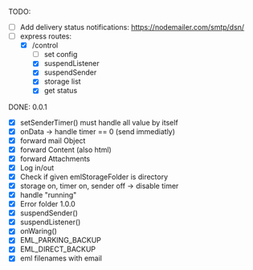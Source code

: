 TODO:

- [ ] Add delivery status notifications: https://nodemailer.com/smtp/dsn/
- [ ] express routes:
    - [x] /control
        - [ ] set config
        - [x] suspendListener
        - [x] suspendSender
        - [x] storage list
        - [x] get status

DONE:
0.0.1
- [x] setSenderTimer() must handle all value by itself
- [x] onData -> handle timer == 0 (send immediatly)
- [x] forward mail Object
- [x] forward Content (also html)
- [x] forward Attachments
- [x] Log in/out
- [x] Check if given emlStorageFolder is directory
- [x] storage on, timer on, sender off -> disable timer
- [x] handle "running"
- [x] Error folder
1.0.0
- [x] suspendSender()
- [x] suspendListener()
- [x] onWaring()
- [x] EML_PARKING_BACKUP
- [x] EML_DIRECT_BACKUP
- [x] eml filenames with email